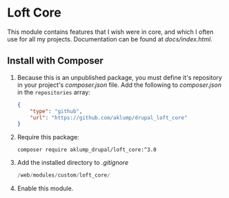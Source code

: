 # Loft Core

This module contains features that I wish were in core, and which I often use for all my projects. Documentation can be found at _docs/index.html_.

## Install with Composer

1. Because this is an unpublished package, you must define it's repository in your project's _composer.json_ file. Add the following to _composer.json_ in the `repositories` array:

    ```json
    {
        "type": "github",
        "url": "https://github.com/aklump/drupal_loft_core"
    }
    ```

2. Require this package:

    ```
    composer require aklump_drupal/loft_core:^3.0
    ```

3. Add the installed directory to _.gitignore_

   ```php
   /web/modules/custom/loft_core/
   ```

1. Enable this module.
